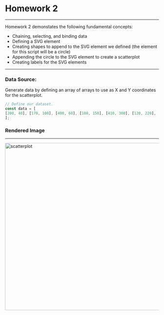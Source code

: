 # Homework 2 
---------------------------------

Homework 2 demonstates the following fundamental concepts:  

- Chaining, selecting, and binding data
- Defining a SVG element
- Creating shapes to append to the SVG element we defined (the element for this script will be a circle)
- Appending the circle to the SVG element to create a scatterplot
- Creating labels for the SVG elements

-----------
### Data Source:

Generate data by defining an array of arrays to use as X and Y coordinates for the scatterplot. 

```javascript
// Define our dataset.
const data = [
[200, 40], [170, 100], [400, 60], [100, 150], [410, 300], [120, 220], [310, 260], [400, 110]
];
```

### Rendered Image
------------

<img width="547" alt="scatterplot" src="https://github.com/estridge2014/d3_spring_2024/assets/84936545/90daff5c-7717-45cb-9676-c221ef488e82">
